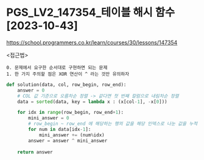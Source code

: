 # PGS_LV2_147354_테이블 해시 함수[2023-10-43]
https://school.programmers.co.kr/learn/courses/30/lessons/147354

<접근법>
``` 
0. 문제에서 요구한 순서대로 구현하면 되는 문제
1. 한 가지 주의할 점은 XOR 연산이 ^ 라는 것만 유의하자
```


```python
def solution(data, col, row_begin, row_end):
    answer = 0
    # COL 값 기준으로 오름차순 정렬 -> 같다면 첫 번째 칼럼으로 내림차순 정렬
    data = sorted(data, key = lambda x : (x[col-1], -x[0]))

    for idx in range(row_begin, row_end+1):
        mini_answer = 0
        # row_begin ~ row_end 에 해당하는 행의 값을 해당 인덱스로 나눈 값을 누적 XOR 연산 수행
        for num in data[idx-1]:
            mini_answer += (num%idx)
        answer = answer ^ mini_answer
    
    return answer
```
